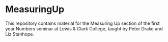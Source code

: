 # MeasuringUp
This repository contains material for the Measuring Up section of the first year Numbers seminar at Lewis &amp; Clark College, taught by Peter Drake and Liz Stanhope.
